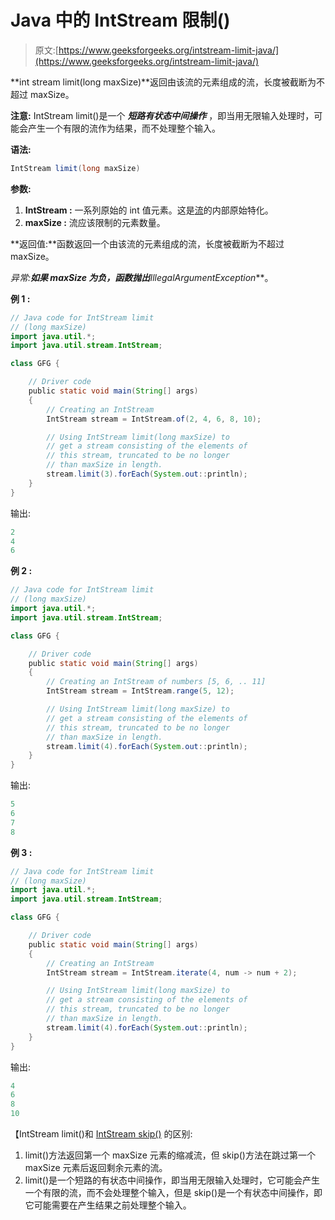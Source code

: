 # Java 中的 IntStream 限制()

> 原文:[https://www.geeksforgeeks.org/intstream-limit-java/](https://www.geeksforgeeks.org/intstream-limit-java/)

**int stream limit(long maxSize)**返回由该流的元素组成的流，长度被截断为不超过 maxSize。

**注意:** IntStream limit()是一个 ***短路有状态中间操作*** ，即当用无限输入处理时，可能会产生一个有限的流作为结果，而不处理整个输入。

**语法:**

```java
IntStream limit(long maxSize)

```

**参数:**

1.  **IntStream :** 一系列原始的 int 值元素。这是[流](https://www.geeksforgeeks.org/stream-in-java/)的内部原始特化。
2.  **maxSize :** 流应该限制的元素数量。

**返回值:**函数返回一个由该流的元素组成的流，长度被截断为不超过 maxSize。

**异常:**如果 maxSize 为负，函数抛出***IllegalArgumentException***。

**例 1 :**

```java
// Java code for IntStream limit
// (long maxSize)
import java.util.*;
import java.util.stream.IntStream;

class GFG {

    // Driver code
    public static void main(String[] args)
    {
        // Creating an IntStream
        IntStream stream = IntStream.of(2, 4, 6, 8, 10);

        // Using IntStream limit(long maxSize) to
        // get a stream consisting of the elements of
        // this stream, truncated to be no longer
        // than maxSize in length.
        stream.limit(3).forEach(System.out::println);
    }
}
```

输出:

```java
2
4
6

```

**例 2 :**

```java
// Java code for IntStream limit
// (long maxSize)
import java.util.*;
import java.util.stream.IntStream;

class GFG {

    // Driver code
    public static void main(String[] args)
    {
        // Creating an IntStream of numbers [5, 6, .. 11]
        IntStream stream = IntStream.range(5, 12);

        // Using IntStream limit(long maxSize) to
        // get a stream consisting of the elements of
        // this stream, truncated to be no longer
        // than maxSize in length.
        stream.limit(4).forEach(System.out::println);
    }
}
```

输出:

```java
5
6
7
8

```

**例 3 :**

```java
// Java code for IntStream limit
// (long maxSize)
import java.util.*;
import java.util.stream.IntStream;

class GFG {

    // Driver code
    public static void main(String[] args)
    {
        // Creating an IntStream
        IntStream stream = IntStream.iterate(4, num -> num + 2);

        // Using IntStream limit(long maxSize) to
        // get a stream consisting of the elements of
        // this stream, truncated to be no longer
        // than maxSize in length.
        stream.limit(4).forEach(System.out::println);
    }
}
```

输出:

```java
4
6
8
10

```

【IntStream limit()和 [IntStream skip()](https://www.geeksforgeeks.org/intstream-skip-java/) 的区别:

1.  limit()方法返回第一个 maxSize 元素的缩减流，但 skip()方法在跳过第一个 maxSize 元素后返回剩余元素的流。
2.  limit()是一个短路的有状态中间操作，即当用无限输入处理时，它可能会产生一个有限的流，而不会处理整个输入，但是 skip()是一个有状态中间操作，即它可能需要在产生结果之前处理整个输入。